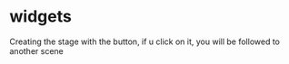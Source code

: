 # widgets
Creating the stage with the button, if u click on it, you will be followed to another scene
